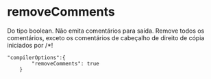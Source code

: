 # removeComments

Do tipo boolean. Não emita comentários para saída. Remove todos os comentários, exceto os comentários de cabeçalho de direito de cópia iniciados por /*!

```
"compilerOptions":{
        "removeComments": true 
    }
```
